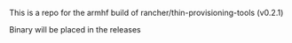 This is a repo for the armhf build of rancher/thin-provisioning-tools (v0.2.1)

Binary will be placed in the releases
